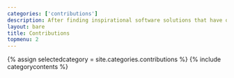 ```yaml
---
categories: ['contributions']
description: After finding inspirational software solutions that have open source code, I have tried to give back to the community ...
layout: bare
title: Contributions
topmenu: 2
---
```

{% assign selectedcategory = site.categories.contributions %}
{% include categorycontents %}
